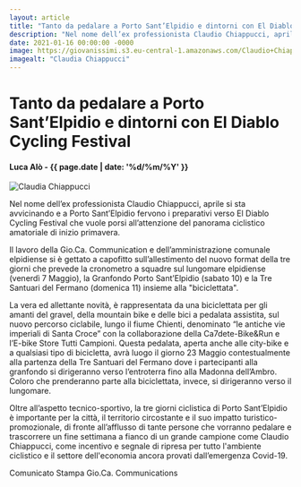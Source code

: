 ```yaml
---
layout: article
title: "Tanto da pedalare a Porto Sant’Elpidio e dintorni con El Diablo Cycling Festival"
description: "Nel nome dell’ex professionista Claudio Chiappucci, aprile si sta avvicinando e a Porto Sant’Elpidio fervono i preparativi verso El Diablo Cycling Festival che vuole porsi all’attenzione del panorama ciclistico amatoriale di inizio primavera."
date: 2021-01-16 00:00:00 -0000
image: https://giovanissimi.s3.eu-central-1.amazonaws.com/Claudio+Chiappucci.jpeg
imagealt: "Claudia Chiappucci"
---
```


# Tanto da pedalare a Porto Sant’Elpidio e dintorni con El Diablo Cycling Festival

#### Luca Alò - {{ page.date | date: '%d/%m/%Y' }}

![Claudia Chiappucci](https://giovanissimi.s3.eu-central-1.amazonaws.com/Claudio+Chiappucci.jpeg)

Nel nome dell’ex professionista Claudio Chiappucci, aprile si sta avvicinando e a Porto Sant’Elpidio fervono i preparativi verso El Diablo Cycling Festival che vuole porsi all’attenzione del panorama ciclistico amatoriale di inizio primavera.

Il lavoro della Gio.Ca. Communication e dell’amministrazione comunale elpidiense si è gettato a capofitto sull’allestimento del nuovo format della tre giorni che prevede la cronometro a squadre sul lungomare elpidiense (venerdì 7 Maggio), la Granfondo Porto Sant’Elpidio (sabato 10) e la Tre Santuari del Fermano (domenica 11) insieme alla "biciclettata".

La vera ed allettante novità, è rappresentata da una biciclettata per gli amanti del gravel, della mountain bike e delle bici a pedalata assistita, sul nuovo percorso ciclabile, lungo il fiume Chienti, denominato “le antiche vie imperiali di Santa Croce” con la collaborazione della Ca7dete-Bike&Run e l’E-bike Store Tutti Campioni. Questa pedalata, aperta anche alle city-bike e a qualsiasi tipo di bicicletta, avrà luogo il giorno 23 Maggio contestualmente alla partenza della Tre Santuari del Fermano dove i partecipanti alla granfondo si dirigeranno verso l’entroterra fino alla Madonna dell’Ambro. Coloro che prenderanno parte alla biciclettata, invece, si dirigeranno verso il lungomare.

Oltre all’aspetto tecnico-sportivo, la tre giorni ciclistica di Porto Sant’Elpidio è importante per la città, il territorio circostante e il suo impatto turistico-promozionale, di fronte all’afflusso di tante persone che vorranno pedalare e trascorrere un fine settimana a fianco di un grande campione come Claudio Chiappucci, come incentivo e segnale di ripresa per tutto l'ambiente ciclistico e il settore dell'economia ancora provati dall’emergenza Covid-19.

Comunicato Stampa Gio.Ca. Communications